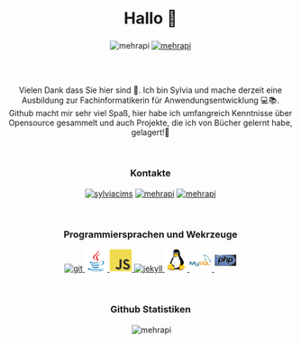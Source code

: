 
<h1 align="center">Hallo 👋 </h1>
<h3 align="center"></h3>
<p align="center"> <img src="https://komarev.com/ghpvc/?username=mehrapi&label=Profile%20views&color=0e75b6&style=flat" alt="mehrapi" /> <a href="https://twitter.com/mehrapi" target="blank"><img src="https://img.shields.io/twitter/follow/mehrapi?logo=twitter&style=for-the-badge" alt="mehrapi" /></a></p>
<br>
<br>
<p align="center"> Vielen Dank dass Sie hier sind 🙏. Ich bin Sylvia und mache derzeit eine Ausbildung zur Fachinformatikerin für Anwendungsentwicklung 💻📚. Github macht mir sehr viel Spaß, hier habe ich umfangreich Kenntnisse über Opensource gesammelt und auch Projekte, die ich von Bücher gelernt habe, gelagert!🤘 </p>

<br>

<h3 align="center">Kontakte</h3>
<p align="center">
<a href="https://linkedin.com/in/sylviacims" target="blank"><img align="center" src="https://cdn.jsdelivr.net/npm/simple-icons@3.0.1/icons/linkedin.svg" alt="sylviacims" height="30" width="40" /></a>
<a href="https://twitter.com/mehrapi" target="blank"><img align="center" src="https://cdn.jsdelivr.net/npm/simple-icons@3.0.1/icons/twitter.svg" alt="mehrapi" height="30" width="40" /></a>
<a href="https://dev.to/mehrapi" target="blank"><img align="center" src="https://cdn.jsdelivr.net/npm/simple-icons@3.0.1/icons/dev-dot-to.svg" alt="mehrapi" height="30" width="40" /></a>
</p>
<br>

<h3 align="center">Programmiersprachen und Wekrzeuge</h3>
<p align="center"> <a href="https://git-scm.com/" target="_blank"> <img src="https://www.vectorlogo.zone/logos/git-scm/git-scm-icon.svg" alt="git" width="40" height="40"/> </a> <a href="https://www.java.com" target="_blank"> <img src="https://raw.githubusercontent.com/devicons/devicon/master/icons/java/java-original.svg" alt="java" width="40" height="40"/> </a> <a href="https://developer.mozilla.org/en-US/docs/Web/JavaScript" target="_blank"> <img src="https://raw.githubusercontent.com/devicons/devicon/master/icons/javascript/javascript-original.svg" alt="javascript" width="40" height="40"/> </a> <a href="https://jekyllrb.com/" target="_blank"> <img src="https://www.vectorlogo.zone/logos/jekyllrb/jekyllrb-icon.svg" alt="jekyll" width="40" height="40"/> </a> <a href="https://www.linux.org/" target="_blank"> <img src="https://raw.githubusercontent.com/devicons/devicon/master/icons/linux/linux-original.svg" alt="linux" width="40" height="40"/> </a> <a href="https://www.mysql.com/" target="_blank"> <img src="https://raw.githubusercontent.com/devicons/devicon/master/icons/mysql/mysql-original-wordmark.svg" alt="mysql" width="40" height="40"/> </a> <a href="https://www.php.net" target="_blank"> <img src="https://raw.githubusercontent.com/devicons/devicon/master/icons/php/php-original.svg" alt="php" width="40" height="40"/> </a> </p>
<br>

<h3 align="center">Github Statistiken</h3>
<p align="center">&nbsp;<img align="center" src="https://github-readme-stats.vercel.app/api?username=mehrapi&show_icons=true&locale=en" alt="mehrapi" /></p>

